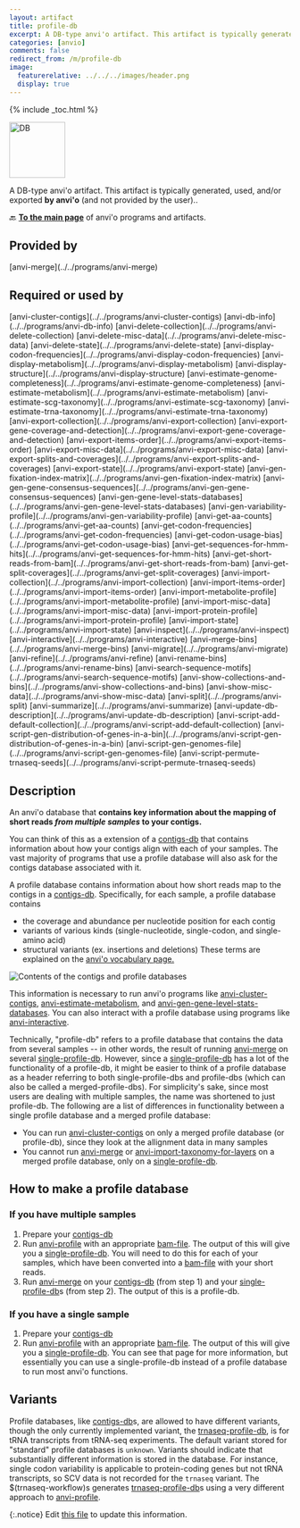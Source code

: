 ```yaml
---
layout: artifact
title: profile-db
excerpt: A DB-type anvi'o artifact. This artifact is typically generated, used, and/or exported by anvi'o (and not provided by the user)..
categories: [anvio]
comments: false
redirect_from: /m/profile-db
image:
  featurerelative: ../../../images/header.png
  display: true
---
```



{% include _toc.html %}


<img src="../../images/icons/DB.png" alt="DB" style="width:100px; border:none" />

A DB-type anvi'o artifact. This artifact is typically generated, used, and/or exported **by anvi'o** (and not provided by the user)..

🔙 **[To the main page](../../)** of anvi'o programs and artifacts.

## Provided by


<p style="text-align: left" markdown="1"><span class="artifact-p">[anvi-merge](../../programs/anvi-merge)</span></p>


## Required or used by


<p style="text-align: left" markdown="1"><span class="artifact-r">[anvi-cluster-contigs](../../programs/anvi-cluster-contigs)</span> <span class="artifact-r">[anvi-db-info](../../programs/anvi-db-info)</span> <span class="artifact-r">[anvi-delete-collection](../../programs/anvi-delete-collection)</span> <span class="artifact-r">[anvi-delete-misc-data](../../programs/anvi-delete-misc-data)</span> <span class="artifact-r">[anvi-delete-state](../../programs/anvi-delete-state)</span> <span class="artifact-r">[anvi-display-codon-frequencies](../../programs/anvi-display-codon-frequencies)</span> <span class="artifact-r">[anvi-display-metabolism](../../programs/anvi-display-metabolism)</span> <span class="artifact-r">[anvi-display-structure](../../programs/anvi-display-structure)</span> <span class="artifact-r">[anvi-estimate-genome-completeness](../../programs/anvi-estimate-genome-completeness)</span> <span class="artifact-r">[anvi-estimate-metabolism](../../programs/anvi-estimate-metabolism)</span> <span class="artifact-r">[anvi-estimate-scg-taxonomy](../../programs/anvi-estimate-scg-taxonomy)</span> <span class="artifact-r">[anvi-estimate-trna-taxonomy](../../programs/anvi-estimate-trna-taxonomy)</span> <span class="artifact-r">[anvi-export-collection](../../programs/anvi-export-collection)</span> <span class="artifact-r">[anvi-export-gene-coverage-and-detection](../../programs/anvi-export-gene-coverage-and-detection)</span> <span class="artifact-r">[anvi-export-items-order](../../programs/anvi-export-items-order)</span> <span class="artifact-r">[anvi-export-misc-data](../../programs/anvi-export-misc-data)</span> <span class="artifact-r">[anvi-export-splits-and-coverages](../../programs/anvi-export-splits-and-coverages)</span> <span class="artifact-r">[anvi-export-state](../../programs/anvi-export-state)</span> <span class="artifact-r">[anvi-gen-fixation-index-matrix](../../programs/anvi-gen-fixation-index-matrix)</span> <span class="artifact-r">[anvi-gen-gene-consensus-sequences](../../programs/anvi-gen-gene-consensus-sequences)</span> <span class="artifact-r">[anvi-gen-gene-level-stats-databases](../../programs/anvi-gen-gene-level-stats-databases)</span> <span class="artifact-r">[anvi-gen-variability-profile](../../programs/anvi-gen-variability-profile)</span> <span class="artifact-r">[anvi-get-aa-counts](../../programs/anvi-get-aa-counts)</span> <span class="artifact-r">[anvi-get-codon-frequencies](../../programs/anvi-get-codon-frequencies)</span> <span class="artifact-r">[anvi-get-codon-usage-bias](../../programs/anvi-get-codon-usage-bias)</span> <span class="artifact-r">[anvi-get-sequences-for-hmm-hits](../../programs/anvi-get-sequences-for-hmm-hits)</span> <span class="artifact-r">[anvi-get-short-reads-from-bam](../../programs/anvi-get-short-reads-from-bam)</span> <span class="artifact-r">[anvi-get-split-coverages](../../programs/anvi-get-split-coverages)</span> <span class="artifact-r">[anvi-import-collection](../../programs/anvi-import-collection)</span> <span class="artifact-r">[anvi-import-items-order](../../programs/anvi-import-items-order)</span> <span class="artifact-r">[anvi-import-metabolite-profile](../../programs/anvi-import-metabolite-profile)</span> <span class="artifact-r">[anvi-import-misc-data](../../programs/anvi-import-misc-data)</span> <span class="artifact-r">[anvi-import-protein-profile](../../programs/anvi-import-protein-profile)</span> <span class="artifact-r">[anvi-import-state](../../programs/anvi-import-state)</span> <span class="artifact-r">[anvi-inspect](../../programs/anvi-inspect)</span> <span class="artifact-r">[anvi-interactive](../../programs/anvi-interactive)</span> <span class="artifact-r">[anvi-merge-bins](../../programs/anvi-merge-bins)</span> <span class="artifact-r">[anvi-migrate](../../programs/anvi-migrate)</span> <span class="artifact-r">[anvi-refine](../../programs/anvi-refine)</span> <span class="artifact-r">[anvi-rename-bins](../../programs/anvi-rename-bins)</span> <span class="artifact-r">[anvi-search-sequence-motifs](../../programs/anvi-search-sequence-motifs)</span> <span class="artifact-r">[anvi-show-collections-and-bins](../../programs/anvi-show-collections-and-bins)</span> <span class="artifact-r">[anvi-show-misc-data](../../programs/anvi-show-misc-data)</span> <span class="artifact-r">[anvi-split](../../programs/anvi-split)</span> <span class="artifact-r">[anvi-summarize](../../programs/anvi-summarize)</span> <span class="artifact-r">[anvi-update-db-description](../../programs/anvi-update-db-description)</span> <span class="artifact-r">[anvi-script-add-default-collection](../../programs/anvi-script-add-default-collection)</span> <span class="artifact-r">[anvi-script-gen-distribution-of-genes-in-a-bin](../../programs/anvi-script-gen-distribution-of-genes-in-a-bin)</span> <span class="artifact-r">[anvi-script-gen-genomes-file](../../programs/anvi-script-gen-genomes-file)</span> <span class="artifact-r">[anvi-script-permute-trnaseq-seeds](../../programs/anvi-script-permute-trnaseq-seeds)</span></p>


## Description

An anvi'o database that **contains key information about the mapping of short reads *from multiple samples* to your contigs.**

You can think of this as a extension of a <span class="artifact-n">[contigs-db](/help/main/artifacts/contigs-db)</span> that contains information about how your contigs align with each of your samples. The vast majority of programs that use a profile database will also ask for the contigs database associated with it.

A profile database contains information about how short reads map to the contigs in a <span class="artifact-n">[contigs-db](/help/main/artifacts/contigs-db)</span>. Specifically, for each sample, a profile database contains
* the coverage and abundance per nucleotide position for each contig
* variants of various kinds (single-nucleotide, single-codon, and single-amino acid)
* structural variants (ex. insertions and deletions)
These terms are explained on the [anvi'o vocabulary page.](http://merenlab.org/vocabulary/)

![Contents of the contigs and profile databases](../../images/contigs-profile-db.png)

This information is necessary to run anvi'o programs like <span class="artifact-p">[anvi-cluster-contigs](/help/main/programs/anvi-cluster-contigs)</span>, <span class="artifact-p">[anvi-estimate-metabolism](/help/main/programs/anvi-estimate-metabolism)</span>, and <span class="artifact-p">[anvi-gen-gene-level-stats-databases](/help/main/programs/anvi-gen-gene-level-stats-databases)</span>. You can also interact with a profile database using programs like <span class="artifact-p">[anvi-interactive](/help/main/programs/anvi-interactive)</span>.

Technically, "profile-db" refers to a profile database that contains the data from several samples -- in other words, the result of running <span class="artifact-p">[anvi-merge](/help/main/programs/anvi-merge)</span> on several <span class="artifact-n">[single-profile-db](/help/main/artifacts/single-profile-db)</span>. However, since a <span class="artifact-n">[single-profile-db](/help/main/artifacts/single-profile-db)</span> has a lot of the functionality of a profile-db, it might be easier to think of a profile database as a header referring to both single-profile-dbs and profile-dbs (which can also be called a merged-profile-dbs). For simplicity's sake, since most users are dealing with multiple samples, the name was shortened to just profile-db. The following are a list of differences in functionality between a single profile database and a merged profile database:
* You can run <span class="artifact-p">[anvi-cluster-contigs](/help/main/programs/anvi-cluster-contigs)</span> on only a merged profile database (or profile-db), since they look at the allignment data in many samples
* You cannot run <span class="artifact-p">[anvi-merge](/help/main/programs/anvi-merge)</span> or <span class="artifact-p">[anvi-import-taxonomy-for-layers](/help/main/programs/anvi-import-taxonomy-for-layers)</span> on a merged profile database, only on a <span class="artifact-n">[single-profile-db](/help/main/artifacts/single-profile-db)</span>.

## How to make a profile database

### If you have multiple samples
1. Prepare your <span class="artifact-n">[contigs-db](/help/main/artifacts/contigs-db)</span>
2. Run <span class="artifact-p">[anvi-profile](/help/main/programs/anvi-profile)</span> with an appropriate <span class="artifact-n">[bam-file](/help/main/artifacts/bam-file)</span>. The output of this will give you a <span class="artifact-n">[single-profile-db](/help/main/artifacts/single-profile-db)</span>. You will need to do this for each of your samples, which have been converted into a <span class="artifact-n">[bam-file](/help/main/artifacts/bam-file)</span> with your short reads.
3. Run <span class="artifact-p">[anvi-merge](/help/main/programs/anvi-merge)</span> on your <span class="artifact-n">[contigs-db](/help/main/artifacts/contigs-db)</span> (from step 1) and your <span class="artifact-n">[single-profile-db](/help/main/artifacts/single-profile-db)</span>s (from step 2). The output of this is a profile-db.

### If you have a single sample
1. Prepare your <span class="artifact-n">[contigs-db](/help/main/artifacts/contigs-db)</span>
2. Run <span class="artifact-p">[anvi-profile](/help/main/programs/anvi-profile)</span> with an appropriate <span class="artifact-n">[bam-file](/help/main/artifacts/bam-file)</span>. The output of this will give you a <span class="artifact-n">[single-profile-db](/help/main/artifacts/single-profile-db)</span>. You can see that page for more information, but essentially you can use a single-profile-db instead of a profile database to run most anvi'o functions.

## Variants

Profile databases, like <span class="artifact-n">[contigs-db](/help/main/artifacts/contigs-db)</span>s, are allowed to have different variants, though the only currently implemented variant, the <span class="artifact-n">[trnaseq-profile-db](/help/main/artifacts/trnaseq-profile-db)</span>, is for tRNA transcripts from tRNA-seq experiments. The default variant stored for "standard" profile databases is `unknown`. Variants should indicate that substantially different information is stored in the database. For instance, single codon variability is applicable to protein-coding genes but not tRNA transcripts, so SCV data is not recorded for the `trnaseq` variant. The $(trnaseq-workflow)s generates <span class="artifact-n">[trnaseq-profile-db](/help/main/artifacts/trnaseq-profile-db)</span>s using a very different approach to <span class="artifact-p">[anvi-profile](/help/main/programs/anvi-profile)</span>.


{:.notice}
Edit [this file](https://github.com/merenlab/anvio/tree/master/anvio/docs/artifacts/profile-db.md) to update this information.

